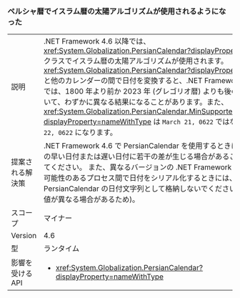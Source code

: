 ### <a name="persian-calendar-now-uses-the-hijri-solar-algorithm"></a>ペルシャ暦でイスラム暦の太陽アルゴリズムが使用されるようになった

|   |   |
|---|---|
|説明|.NET Framework 4.6 以降では、<xref:System.Globalization.PersianCalendar?displayProperty=name> クラスでイスラム暦の太陽アルゴリズムが使用されます。 <xref:System.Globalization.PersianCalendar?displayProperty=name> と他のカレンダーの間で日付を変換すると、.NET Framework 4.6 以降では、1800 年より前か 2023 年 (グレゴリオ暦) よりも後の日付について、わずかに異なる結果になることがあります。また、<xref:System.Globalization.PersianCalendar.MinSupportedDateTime?displayProperty=nameWithType> は <code>March 21, 0622</code> ではなく <code>March 22, 0622</code> になります。|
|提案される解決策|.NET Framework 4.6 で PersianCalendar を使用するときには、一部の早い日付または遅い日付に若干の差が生じる場合があることに注意してください。 また、異なるバージョンの .NET Framework で実行する可能性のあるプロセス間で日付をシリアル化するときには、PersianCalendar の日付文字列として格納しないでください (これらの値が異なる場合があるため)。|
|スコープ|マイナー|
|Version|4.6|
|型|ランタイム|
|影響を受ける API|<ul><li><xref:System.Globalization.PersianCalendar?displayProperty=nameWithType></li></ul>|

